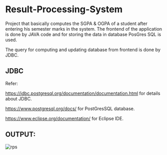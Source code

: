 # Result-Processing-System
Project that basically computes the SGPA &amp; OGPA of a student after entering his semester marks in the system. The frontend of the  application is done by JAVA code and for storing the data in database PosGres SQL is used. 

The query for computing and updating database from frontend is done by JDBC. 



## **JDBC**
Refer:

https://jdbc.postgresql.org/documentation/documentation.html for details about JDBC.

https://www.postgresql.org/docs/ for PostGresSQL database.

https://www.eclipse.org/documentation/ for Eclipse IDE.


## **OUTPUT:**

![rps](https://user-images.githubusercontent.com/54709490/162768600-eea597d6-f8b2-427d-9bd1-304915e80602.jpeg)
